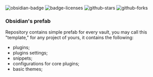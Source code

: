 ![obsidian-badge][0]
![badge-licenses][1]
![github-stars][2]
![github-forks][3]

[0]: https://img.shields.io/badge/_-obsidian-7C3AED?logo=obsidian
[1]: https://img.shields.io/github/license/Meteospax/obsidian-vault-prefab
[2]: https://img.shields.io/github/stars/Meteospax/obsidian-vault-prefab
[3]: https://img.shields.io/github/forks/Meteospax/obsidian-vault-prefab

### Obsidian's prefab

Repository contains simple prefab for every vault, you may call this "template," for any project of yours, it contains the following:

- plugins;
- plugins settings;
- snippets;
- configurations for core plugins;
- basic themes;

